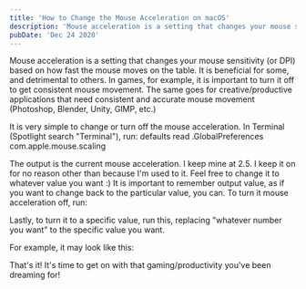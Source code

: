 ```yaml
---
title: 'How to Change the Mouse Acceleration on macOS'
description: 'Mouse acceleration is a setting that changes your mouse sensitivity (or DPI) based on how fast the mouse moves on the table.It is beneficial for some, and detrimental to others.'
pubDate: 'Dec 24 2020'
---
```


Mouse acceleration is a setting that changes your mouse sensitivity (or DPI) based on how fast the mouse moves on the table. It is beneficial for some, and detrimental to others. In games, for example, it is important to turn it off to get consistent mouse movement. The same goes for creative/productive applications that need consistent and accurate mouse movement (Photoshop, Blender, Unity, GIMP, etc.)

It is very simple to change or turn off the mouse acceleration. In Terminal (Spotlight search "Terminal"), run: defaults read .GlobalPreferences com.apple.mouse.scaling

The output is the current mouse acceleration. I keep mine at 2.5. I keep it on for no reason other than because I'm used to it. Feel free to change it to whatever value you want :) It is important to remember output value, as if you want to change back to the particular value, you can. To turn it mouse acceleration off, run:

Lastly, to turn it to a specific value, run this, replacing "whatever number you want" to the specific value you want.

For example, it may look like this:

That's it! It's time to get on with that gaming/productivity you've been dreaming for!